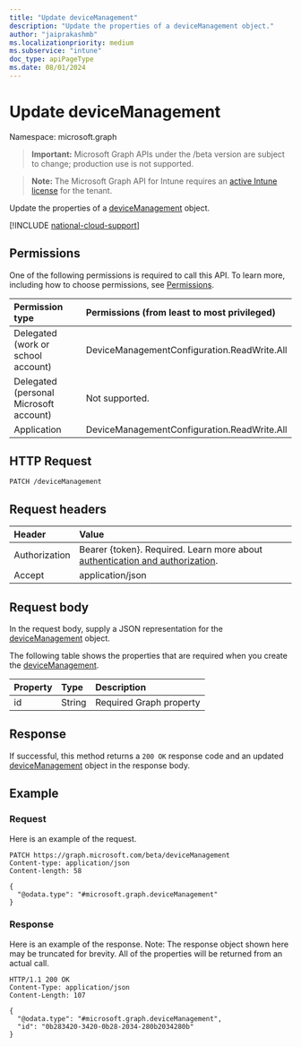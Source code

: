 ```yaml
---
title: "Update deviceManagement"
description: "Update the properties of a deviceManagement object."
author: "jaiprakashmb"
ms.localizationpriority: medium
ms.subservice: "intune"
doc_type: apiPageType
ms.date: 08/01/2024
---
```


# Update deviceManagement

Namespace: microsoft.graph

> **Important:** Microsoft Graph APIs under the /beta version are subject to change; production use is not supported.

> **Note:** The Microsoft Graph API for Intune requires an [active Intune license](https://go.microsoft.com/fwlink/?linkid=839381) for the tenant.

Update the properties of a [deviceManagement](../resources/intune-cloudpkigraphservice-devicemanagement.md) object.

[!INCLUDE [national-cloud-support](../../includes/all-clouds.md)]

## Permissions
One of the following permissions is required to call this API. To learn more, including how to choose permissions, see [Permissions](/graph/permissions-reference).

|Permission type|Permissions (from least to most privileged)|
|:---|:---|
|Delegated (work or school account)|DeviceManagementConfiguration.ReadWrite.All|
|Delegated (personal Microsoft account)|Not supported.|
|Application|DeviceManagementConfiguration.ReadWrite.All|

## HTTP Request
<!-- {
  "blockType": "ignored"
}
-->
``` http
PATCH /deviceManagement
```

## Request headers
|Header|Value|
|:---|:---|
|Authorization|Bearer {token}. Required. Learn more about [authentication and authorization](/graph/auth/auth-concepts).|
|Accept|application/json|

## Request body
In the request body, supply a JSON representation for the [deviceManagement](../resources/intune-cloudpkigraphservice-devicemanagement.md) object.

The following table shows the properties that are required when you create the [deviceManagement](../resources/intune-cloudpkigraphservice-devicemanagement.md).

|Property|Type|Description|
|:---|:---|:---|
|id|String|Required Graph property|



## Response
If successful, this method returns a `200 OK` response code and an updated [deviceManagement](../resources/intune-cloudpkigraphservice-devicemanagement.md) object in the response body.

## Example

### Request
Here is an example of the request.
``` http
PATCH https://graph.microsoft.com/beta/deviceManagement
Content-type: application/json
Content-length: 58

{
  "@odata.type": "#microsoft.graph.deviceManagement"
}
```

### Response
Here is an example of the response. Note: The response object shown here may be truncated for brevity. All of the properties will be returned from an actual call.
``` http
HTTP/1.1 200 OK
Content-Type: application/json
Content-Length: 107

{
  "@odata.type": "#microsoft.graph.deviceManagement",
  "id": "0b283420-3420-0b28-2034-280b2034280b"
}
```
